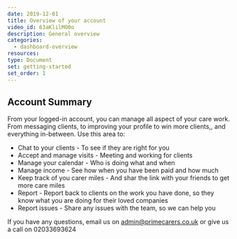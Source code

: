 ```yaml
---
date: 2019-12-01
title: Overview of your account
video_id: 63aKlilMO0o
description: General overview
categories:
  - dashboard-overview
resources:
type: Document
set: getting-started
set_order: 1
---
```


## Account Summary

From your logged-in account, you can manage all aspect of your care work. From messaging clients, to improving your profile to win more clients,, and everything in-between. Use this area to:
 - Chat to your clients - To see if they are right for you
 - Accept and manage visits - Meeting and working for clients
 - Manage your calendar - Who is doing what and when
 - Manage income - See how when you have been paid and how much
 - Keep track of you carer miles - And shar the link with your friends to get more care miles
 - Report - Report back to clients on the work you have done, so they know what you are doing for their loved companies
 - Report issues - Share any issues with the team, so we can help you

If you have any questions, email us on admin@primecarers.co.uk or give us a call on 02033693624

